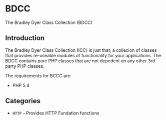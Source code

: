 BDCC
====

The Bradley Dyer Class Collection (BDCC)

## Introduction

The Bradley Dyer Class Collection (ICC) is just that, a collecion of classes that provides re-useable modules of functionality for your applications.
The BDCC contains pure PHP classes that are not depedent on any other 3rd party PHP classes.

The requirements for BCCC are:

* PHP 5.4

## Categories

* `HTTP` - Provides HTTP Fundation functions
